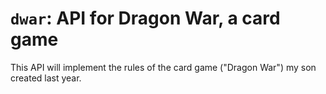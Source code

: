 # `dwar`: API for Dragon War, a card game

This API will implement the rules of the card game ("Dragon War") my son created last year.
